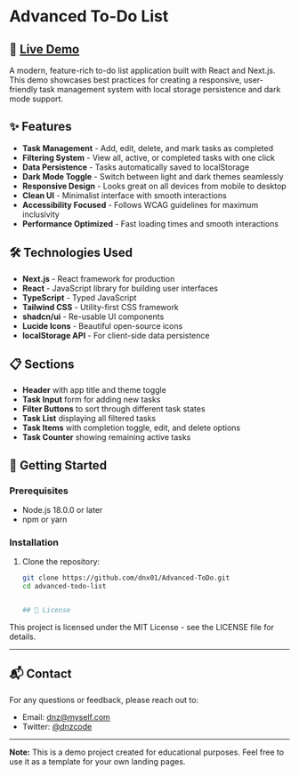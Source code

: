 # Advanced To-Do List

## 🚀 [Live Demo](https://modern-landingpagednzdev.netlify.app/)

A modern, feature-rich to-do list application built with React and Next.js. This demo showcases best practices for creating a responsive, user-friendly task management system with local storage persistence and dark mode support.

## ✨ Features

- **Task Management** - Add, edit, delete, and mark tasks as completed
- **Filtering System** - View all, active, or completed tasks with one click
- **Data Persistence** - Tasks automatically saved to localStorage
- **Dark Mode Toggle** - Switch between light and dark themes seamlessly
- **Responsive Design** - Looks great on all devices from mobile to desktop
- **Clean UI** - Minimalist interface with smooth interactions
- **Accessibility Focused** - Follows WCAG guidelines for maximum inclusivity
- **Performance Optimized** - Fast loading times and smooth interactions

## 🛠️ Technologies Used

- **Next.js** - React framework for production
- **React** - JavaScript library for building user interfaces
- **TypeScript** - Typed JavaScript
- **Tailwind CSS** - Utility-first CSS framework
- **shadcn/ui** - Re-usable UI components
- **Lucide Icons** - Beautiful open-source icons
- **localStorage API** - For client-side data persistence

## 📋 Sections

- **Header** with app title and theme toggle
- **Task Input** form for adding new tasks
- **Filter Buttons** to sort through different task states
- **Task List** displaying all filtered tasks
- **Task Items** with completion toggle, edit, and delete options
- **Task Counter** showing remaining active tasks

## 🚀 Getting Started

### Prerequisites

- Node.js 18.0.0 or later
- npm or yarn

### Installation

1. Clone the repository:
   ```bash
   git clone https://github.com/dnx01/Advanced-ToDo.git
   cd advanced-todo-list


   ## 📄 License

This project is licensed under the MIT License - see the LICENSE file for details.


---

## 📬 Contact

For any questions or feedback, please reach out to:
- Email: dnz@myself.com
- Twitter: [@dnzcode](https://x.com/dnzcode)

---

**Note:** This is a demo project created for educational purposes. Feel free to use it as a template for your own landing pages.
